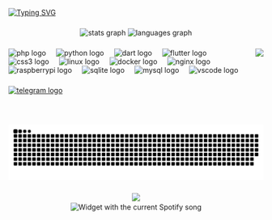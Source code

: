 <a href="https://developerreva.github.io"><img src="https://readme-typing-svg.demolab.com?font=Fira+Code&weight=900&size=30&pause=1000&color=8436F7&background=FFFFFF00&center=false&random=false&width=300&lines=DeveloperEva" alt="Typing SVG" /></a>

###

<div align="center">
  <img src="https://github-readme-stats.vercel.app/api?username=developerreva&hide_title=false&hide_rank=false&show_icons=true&include_all_commits=true&count_private=true&disable_animations=false&theme=nightowl&locale=en&hide_border=false" height="150" alt="stats graph"  />
  <img src="https://github-readme-stats.vercel.app/api/top-langs?username=developerreva&locale=en&hide_title=false&layout=compact&card_width=320&langs_count=5&theme=nightowl&hide_border=false" height="150" alt="languages graph"  />
</div>

###

<img align="right" height="150" src="https://media3.giphy.com/media/v1.Y2lkPTc5MGI3NjExdnJjbnJ5NzFrZGxtMzEwYmMweWQ1Z3FmdHkzM3M4bGRmejJzM2ZlbSZlcD12MV9pbnRlcm5hbF9naWZfYnlfaWQmY3Q9Zw/tXwHTbQuyjo1q/giphy.gif"  />

###

<div align="left">
  <img src="https://cdn.jsdelivr.net/gh/devicons/devicon/icons/php/php-original.svg" height="30" alt="php logo"  />
  <img width="12" />
  <img src="https://cdn.jsdelivr.net/gh/devicons/devicon/icons/python/python-original.svg" height="30" alt="python logo"  />
  <img width="12" />
  <img src="https://cdn.jsdelivr.net/gh/devicons/devicon/icons/dart/dart-original.svg" height="30" alt="dart logo"  />
  <img width="12" />
  <img src="https://cdn.jsdelivr.net/gh/devicons/devicon/icons/flutter/flutter-original.svg" height="30" alt="flutter logo"  />
  <img width="12" />
  <img src="https://cdn.jsdelivr.net/gh/devicons/devicon/icons/css3/css3-original.svg" height="30" alt="css3 logo"  />
  <img width="12" />
  <img src="https://cdn.jsdelivr.net/gh/devicons/devicon/icons/linux/linux-original.svg" height="30" alt="linux logo"  />
  <img width="12" />
  <img src="https://cdn.jsdelivr.net/gh/devicons/devicon/icons/docker/docker-original.svg" height="30" alt="docker logo"  />
  <img width="12" />
  <img src="https://cdn.jsdelivr.net/gh/devicons/devicon/icons/nginx/nginx-original.svg" height="30" alt="nginx logo"  />
  <img width="12" />
  <img src="https://cdn.jsdelivr.net/gh/devicons/devicon/icons/raspberrypi/raspberrypi-original.svg" height="30" alt="raspberrypi logo"  />
  <img width="12" />
  <img src="https://cdn.jsdelivr.net/gh/devicons/devicon/icons/sqlite/sqlite-original.svg" height="30" alt="sqlite logo"  />
  <img width="12" />
  <img src="https://cdn.jsdelivr.net/gh/devicons/devicon/icons/mysql/mysql-original.svg" height="30" alt="mysql logo"  />
  <img width="12" />
  <img src="https://cdn.jsdelivr.net/gh/devicons/devicon/icons/vscode/vscode-original.svg" height="30" alt="vscode logo"  />
</div>

###

<div align="left">
  <a href="https://t.me/thelovethisshit" target="_blank">
    <img src="https://img.shields.io/static/v1?message=Telegram&logo=telegram&label=&color=2CA5E0&logoColor=white&labelColor=&style=for-the-badge" height="35" alt="telegram logo"  />
  </a>
</div>

###

<br clear="both">

<img src="https://raw.githubusercontent.com/developerreva/developerreva/output/snake.svg" alt="Snake animation" />

###

<div align="center">
  <img src="https://profile-counter.glitch.me/developerreva/count.svg?"  />
</div>

<div align="center">
  <img src="https://spotify-github-profile.vercel.app/api/view?uid=kli09xgbbkil2q35z8zq4stcq&cover_image=true&theme=default&show_offline=false&background_color=121212&interchange=false&bar_color=622693&bar_color_cover=false?theme=dark&spin=false" alt="Widget with the current Spotify song"  />
</div>

###

